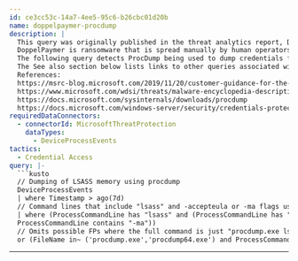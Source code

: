 ```yaml
---
id: ce3cc53c-14a7-4ee5-95c6-b26cbc01d20b
name: doppelpaymer-procdump
description: |
  This query was originally published in the threat analytics report, Doppelpaymer: More human-operated ransomware. There is also a related blog.
  DoppelPaymer is ransomware that is spread manually by human operators. These operators have exhibited extensive knowledge of system administration and common network security misconfigurations. For example, they use SysInternal utilities such as ProcDump to dump credentials from LSASS. They often use these stolen credentials to turn off security software, run malicious commands, and spread malware throughout an organization.
  The following query detects ProcDump being used to dump credentials from LSASS.
  The See also section below lists links to other queries associated with DoppelPaymer.
  References:
  https://msrc-blog.microsoft.com/2019/11/20/customer-guidance-for-the-dopplepaymer-ransomware/
  https://www.microsoft.com/wdsi/threats/malware-encyclopedia-description?Name=Trojan:Win32/DoppelPaymer!MTB&threatId=-2147205372
  https://docs.microsoft.com/sysinternals/downloads/procdump
  https://docs.microsoft.com/windows-server/security/credentials-protection-and-management/configuring-additional-lsa-protection
requiredDataConnectors:
  - connectorId: MicrosoftThreatProtection
    dataTypes:
      - DeviceProcessEvents
tactics:
  - Credential Access
query: |-
  ```kusto
  // Dumping of LSASS memory using procdump
  DeviceProcessEvents
  | where Timestamp > ago(7d)
  // Command lines that include "lsass" and -accepteula or -ma flags used in procdump
  | where (ProcessCommandLine has "lsass" and (ProcessCommandLine has "-accepteula" or
  ProcessCommandLine contains "-ma"))
  // Omits possible FPs where the full command is just "procdump.exe lsass"
  or (FileName in~ ('procdump.exe','procdump64.exe') and ProcessCommandLine has 'lsass')
  ```
---
```



